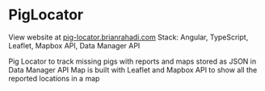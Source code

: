 # PigLocator
View website at [pig-locator.brianrahadi.com](https://pig-locator.brianrahadi.com/)
Stack: Angular, TypeScript, Leaflet, Mapbox API, Data Manager API

Pig Locator to track missing pigs with reports and maps stored as JSON in Data Manager API
Map is built with Leaflet and Mapbox API to show all the reported locations in a map
